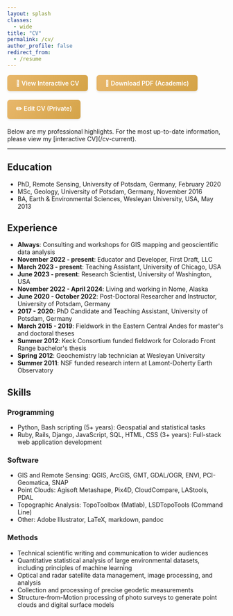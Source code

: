 ```yaml
---
layout: splash
classes:
  - wide
title: "CV"
permalink: /cv/
author_profile: false
redirect_from:
  - /resume
---
```


<style>
.cv-links {
    display: flex;
    gap: 20px;
    margin-bottom: 20px;
    flex-wrap: wrap;
}
.cv-link-button {
    display: inline-block;
    padding: 10px 20px;
    background: linear-gradient(135deg, #e8b76b, #d4a347);
    color: white;
    text-decoration: none;
    border-radius: 6px;
    font-weight: 600;
    transition: all 0.3s ease;
    box-shadow: 0 2px 4px rgba(0,0,0,0.1);
}
.cv-link-button:hover {
    transform: translateY(-2px);
    box-shadow: 0 4px 8px rgba(0,0,0,0.15);
    color: white;
}
</style>

<div class="cv-links">
    <a href="/cv-current" class="cv-link-button">📄 View Interactive CV</a>
    <a href="/assets/documents/Purinton_CV_October2024.pdf" class="cv-link-button" target="_blank">📑 Download PDF (Academic)</a>
    <a href="/cv-builder" class="cv-link-button">✏️ Edit CV (Private)</a>
</div>

<p></p>
Below are my professional highlights. For the most up-to-date information, please view my [interactive CV](/cv-current).

---

## Education

- PhD, Remote Sensing, University of Potsdam, Germany, February 2020
- MSc, Geology, University of Potsdam, Germany, November 2016
- BA, Earth & Environmental Sciences, Wesleyan University, USA, May 2013

## Experience 

- **Always**: Consulting and workshops for GIS mapping and geoscientific data analysis
- **November 2022 - present**: Educator and Developer, First Draft, LLC
- **March 2023 - present**: Teaching Assistant, University of Chicago, USA
- **June 2023 - present**: Research Scientist, University of Washington, USA 
- **November 2022 - April 2024**: Living and working in Nome, Alaska 
- **June 2020 - October 2022**: Post-Doctoral Researcher and Instructor, University of Potsdam, Germany
- **2017 - 2020**: PhD Candidate and Teaching Assistant, University of Potsdam, Germany
- **March 2015 - 2019**: Fieldwork in the Eastern Central Andes for master's and doctoral theses
- **Summer 2012**: Keck Consortium funded fieldwork for Colorado Front Range bachelor's thesis
- **Spring 2012**: Geochemistry lab technician at Wesleyan University
- **Summer 2011**: NSF funded research intern at Lamont-Doherty Earth Observatory

## Skills

### Programming

- Python, Bash scripting (5+ years): Geospatial and statistical tasks
- Ruby, Rails, Django, JavaScript, SQL, HTML, CSS (3+ years): Full-stack web application development

### Software

- GIS and Remote Sensing: QGIS, ArcGIS, GMT, GDAL/OGR, ENVI, PCI-Geomatica, SNAP
- Point Clouds: Agisoft Metashape, Pix4D, CloudCompare, LAStools, PDAL
- Topographic Analysis: TopoToolbox (Matlab), LSDTopoTools (Command Line)
- Other: Adobe Illustrator, LaTeX, markdown, pandoc

### Methods

- Technical scientific writing and communication to wider audiences
- Quantitative statistical analysis of large environmental datasets, including principles of machine learning
- Optical and radar satellite data management, image processing, and analysis
- Collection and processing of precise geodetic measurements
- Structure-from-Motion processing of photo surveys to generate point clouds and digital surface models
